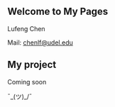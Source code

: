## Welcome to My Pages

Lufeng Chen   

Mail: chenlf@udel.edu

## My project

Coming soon

¯\_(ツ)_/¯
